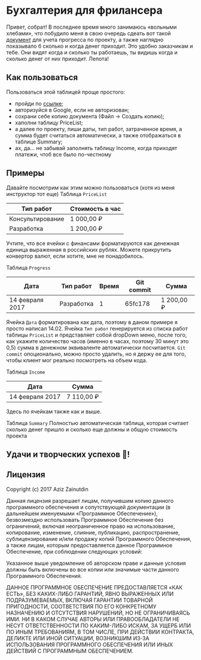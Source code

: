 # Бухгалтерия для фрилансера

Привет, собрат!
В последнее время много занимаюсь «вольными хлебами», что побудило меня в свою очередь сдеать вот такой [документ](https://docs.google.com/spreadsheets/d/1DNyqy74zbxTP2QF7-Akf-D7trM1ObLdZjc51m535VWM/edit#gid=1971514422) для учета прогресса по проекту, а также наглядно показывало б сколько и когда денег приходит.
Это удобно заказчикам и тебе. Они видят когда и сколько ты работаешь, ты видишь когда и сколько денег от них приходит. Лепота!

## Как пользоваться

Пользоваться этой таблицей проще простого:
- пройди по [ссылке](https://docs.google.com/spreadsheets/d/1DNyqy74zbxTP2QF7-Akf-D7trM1ObLdZjc51m535VWM/edit#gid=1971514422);
- авторизуйся в Google, если не авторизован;
- сохрани себе копию документа (Файл → Создать копию);
- хаполни таблицу PriceList;
- а далее по проекту, пиши даты, тип работ, затраченное время, а сумма будет считаться автоматически, а также отображаться в таблице Summary;
- ах, да… не забывай заполнять таблицу Income, когда приходят платежи, чтоб все было по-честному

## Примеры
Давайте посмотрим как этим можно пользоваться (хотя из меня инструктор тот еще)
Таблица `PriceList`

| Тип работ | Стоимость в час |
| --------- | --------------- |
| Консультирование | 1 000,00 ₽ |
| Разработка | 1 200,00 ₽ |

Учтите, что все ячейки с финансами форматируются как денежная единица выраженная в российских рублях. Можете прикрутить конвертор валют, если хотите, мне не понадобилось.

Таблица `Progress`

| Дата | Тип работ | Время | Git commit | Сумма |
| ---- | --------- | ----- | ---------- | ----- |
| 14 февраля 2017 | Разработка | 1 | 65fc178 | 1 200,00 ₽ |

Ячейка `Дата` форматирована как дата, поэтому в даном примере я просто написал 14.02. Ячейка `Тип работ` генерируется из списка работ таблицы `PriceList` и представляет собой dropDown меню, после того, как укажите количество часов (именно в часах, поэтому 30 минут это 0,5) сумма в денежном эквиваленте автоматически посчитается. `Git commit` опоционально, можно просто удалить, но я держу ее для того, чтобы клиент мог реально посмотреть на объем кода.

Таблица `Income`

| Дата | Сумма |
---- | -----
| 14 февраля 2017 | 7 110,00 ₽ |

Здесь по ячейкам также как и выше.

Таблица `Summary`
Полностью автоматическая таблица, которая считает сколько денег пришло и сколько еще должны и общую стоимость проекта

Удачи и творческих успехов :metal:!
---

## Лицензия
Copyright (c) 2017 Aziz Zainutdin

Данная лицензия разрешает лицам, получившим копию данного программного обеспечения и сопутствующей документации (в дальнейшем именуемыми «Программное Обеспечение»), безвозмездно использовать Программное Обеспечение без ограничений, включая неограниченное право на использование, копирование, изменение, слияние, публикацию, распространение, сублицензирование и/или продажу копий Программного Обеспечения, а также лицам, которым предоставляется данное Программное Обеспечение, при соблюдении следующих условий:

Указанное выше уведомление об авторском праве и данные условия должны быть включены во все копии или значимые части данного Программного Обеспечения.

ДАННОЕ ПРОГРАММНОЕ ОБЕСПЕЧЕНИЕ ПРЕДОСТАВЛЯЕТСЯ «КАК ЕСТЬ», БЕЗ КАКИХ-ЛИБО ГАРАНТИЙ, ЯВНО ВЫРАЖЕННЫХ ИЛИ ПОДРАЗУМЕВАЕМЫХ, ВКЛЮЧАЯ ГАРАНТИИ ТОВАРНОЙ ПРИГОДНОСТИ, СООТВЕТСТВИЯ ПО ЕГО КОНКРЕТНОМУ НАЗНАЧЕНИЮ И ОТСУТСТВИЯ НАРУШЕНИЙ, НО НЕ ОГРАНИЧИВАЯСЬ ИМИ. НИ В КАКОМ СЛУЧАЕ АВТОРЫ ИЛИ ПРАВООБЛАДАТЕЛИ НЕ НЕСУТ ОТВЕТСТВЕННОСТИ ПО КАКИМ-ЛИБО ИСКАМ, ЗА УЩЕРБ ИЛИ ПО ИНЫМ ТРЕБОВАНИЯМ, В ТОМ ЧИСЛЕ, ПРИ ДЕЙСТВИИ КОНТРАКТА, ДЕЛИКТЕ ИЛИ ИНОЙ СИТУАЦИИ, ВОЗНИКШИМ ИЗ-ЗА ИСПОЛЬЗОВАНИЯ ПРОГРАММНОГО ОБЕСПЕЧЕНИЯ ИЛИ ИНЫХ ДЕЙСТВИЙ С ПРОГРАММНЫМ ОБЕСПЕЧЕНИЕМ.
